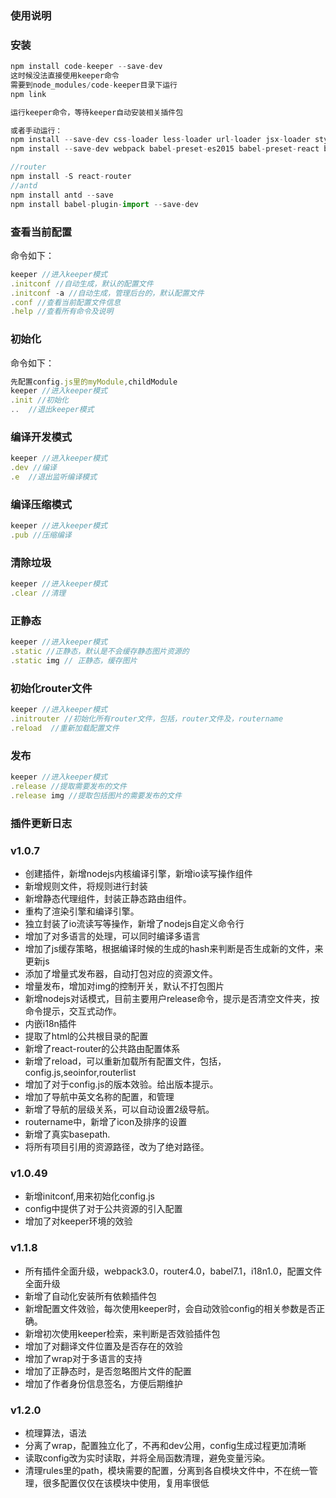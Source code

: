 ### 使用说明

### 安装
```javascript
npm install code-keeper --save-dev
这时候没法直接使用keeper命令
需要到node_modules/code-keeper目录下运行
npm link

运行keeper命令，等待keeper自动安装相关插件包

或者手动运行：
npm install --save-dev css-loader less-loader url-loader jsx-loader style-loader babel-loader babel-core babel-preset-env
npm install --save-dev webpack babel-preset-es2015 babel-preset-react babel-preset-stage-0

//router
npm install -S react-router
//antd
npm install antd --save
npm install babel-plugin-import --save-dev

```

### 查看当前配置
命令如下：
```javascript
keeper //进入keeper模式
.initconf //自动生成，默认的配置文件
.initconf -a //自动生成，管理后台的，默认配置文件
.conf //查看当前配置文件信息
.help //查看所有命令及说明
```

### 初始化
命令如下：
```javascript
先配置config.js里的myModule,childModule
keeper //进入keeper模式
.init //初始化
..  //退出keeper模式
```

### 编译开发模式
```javascript
keeper //进入keeper模式
.dev //编译
.e  //退出监听编译模式
```

### 编译压缩模式
```javascript
keeper //进入keeper模式
.pub //压缩编译
```

### 清除垃圾
```javascript
keeper //进入keeper模式
.clear //清理
```

### 正静态
```javascript
keeper //进入keeper模式
.static //正静态，默认是不会缓存静态图片资源的
.static img // 正静态，缓存图片
```

### 初始化router文件
```javascript
keeper //进入keeper模式
.initrouter //初始化所有router文件，包括，router文件及，routername
.reload  //重新加载配置文件
```

### 发布
```javascript
keeper //进入keeper模式
.release //提取需要发布的文件
.release img //提取包括图片的需要发布的文件
```


### 插件更新日志

### v1.0.7
- 创建插件，新增nodejs内核编译引擎，新增io读写操作组件
- 新增规则文件，将规则进行封装
- 新增静态代理组件，封装正静态路由组件。
- 重构了渲染引擎和编译引擎。
- 独立封装了io流读写等操作，新增了nodejs自定义命令行
- 增加了对多语言的处理，可以同时编译多语言
- 增加了js缓存策略，根据编译时候的生成的hash来判断是否生成新的文件，来更新js
- 添加了增量式发布器，自动打包对应的资源文件。
- 增量发布，增加对img的控制开关，默认不打包图片
- 新增nodejs对话模式，目前主要用户release命令，提示是否清空文件夹，按命令提示，交互式动作。
- 内嵌i18n插件
- 提取了html的公共根目录的配置
- 新增了react-router的公共路由配置体系
- 新增了reload，可以重新加载所有配置文件，包括，config.js,seoinfor,routerlist
- 增加了对于config.js的版本效验。给出版本提示。
- 增加了导航中英文名称的配置，和管理
- 新增了导航的层级关系，可以自动设置2级导航。
- routername中，新增了icon及排序的设置
- 新增了真实basepath.
- 将所有项目引用的资源路径，改为了绝对路径。

### v1.0.49
- 新增initconf,用来初始化config.js
- config中提供了对于公共资源的引入配置
- 增加了对keeper环境的效验

### v1.1.8
- 所有插件全面升级，webpack3.0，router4.0，babel7.1，i18n1.0，配置文件全面升级
- 新增了自动化安装所有依赖插件包
- 新增配置文件效验，每次使用keeper时，会自动效验config的相关参数是否正确。
- 新增初次使用keeper检索，来判断是否效验插件包
- 增加了对翻译文件位置及是否存在的效验
- 增加了wrap对于多语言的支持
- 增加了正静态时，是否忽略图片文件的配置
- 增加了作者身份信息签名，方便后期维护

### v1.2.0
- 梳理算法，语法
- 分离了wrap，配置独立化了，不再和dev公用，config生成过程更加清晰
- 读取config改为实时读取，并将全局函数清理，避免变量污染。
- 清理rules里的path，模块需要的配置，分离到各自模块文件中，不在统一管理，很多配置仅仅在该模块中使用，复用率很低
